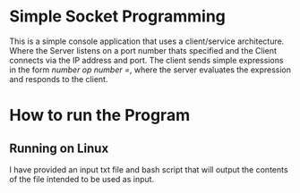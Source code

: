 # Simple Socket Programming
This is a simple console application that uses a client/service architecture. Where the Server listens on a port number thats specified and the Client connects via the IP address and port. The client sends simple expressions in the form *number op number =*, where the server evaluates the expression and responds to the client.
# How to run the Program
## Running on Linux
I have provided an input txt file and bash script that will output the contents of the file intended to be used as input. 
